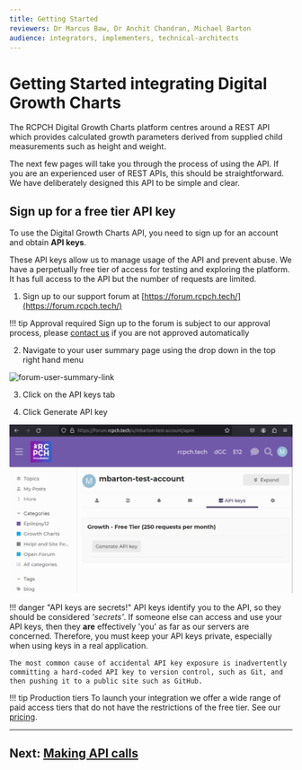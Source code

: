 ```yaml
---
title: Getting Started
reviewers: Dr Marcus Baw, Dr Anchit Chandran, Michael Barton
audience: integrators, implementers, technical-architects
---
```

# Getting Started integrating Digital Growth Charts

The RCPCH Digital Growth Charts platform centres around a REST API which provides calculated growth parameters derived from supplied child measurements such as height and weight.

The next few pages will take you through the process of using the API. If you are an experienced user of REST APIs, this should be straightforward. We have deliberately designed this API to be simple and clear.

## Sign up for a free tier API key

To use the Digital Growth Charts API, you need to sign up for an account and obtain **API keys**.

These API keys allow us to manage usage of the API and prevent abuse. We have a perpetually free tier of access for testing and exploring the platform.
It has full access to the API but the number of requests are limited.

1. Sign up to our support forum at [https://forum.rcpch.tech/](https://forum.rcpch.tech/)

!!! tip Approval required
    Sign up to the forum is subject to our approval process, please [contact us](../about/contact.md) if you are not approved automatically

2. Navigate to your user summary page using the drop down in the top right hand menu

![forum-user-summary-link](../_assets/_images/forum-user-summary.png)

3. Click on the API keys tab

4. Click Generate API key

![forum-user-api-keys](../_assets/_images/forum-user-api-keys.png)

!!! danger "API keys are secrets!"
    API keys identify you to the API, so they should be considered *'secrets'*. If someone else can access and use your API keys, then they **are** effectively 'you' as far as our servers are concerned. Therefore, you must keep your API keys private, especially when using keys in a real application.

    The most common cause of accidental API key exposure is inadvertently committing a hard-coded API key to version control, such as Git, and then pushing it to a public site such as GitHub.

!!! tip Production tiers
    To launch your integration we offer a wide range of paid access tiers that do not have the restrictions of the free tier.
    See our [pricing](https://www.rcpch.ac.uk/resources/growth-charts/digital/about#subscriptions-and-pricing).

-----

## Next: [Making API calls](../integrator/making-api-calls.md)
